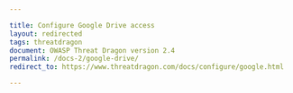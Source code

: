 ```yaml
---

title: Configure Google Drive access
layout: redirected
tags: threatdragon
document: OWASP Threat Dragon version 2.4
permalink: /docs-2/google-drive/
redirect_to: https://www.threatdragon.com/docs/configure/google.html

---
```

